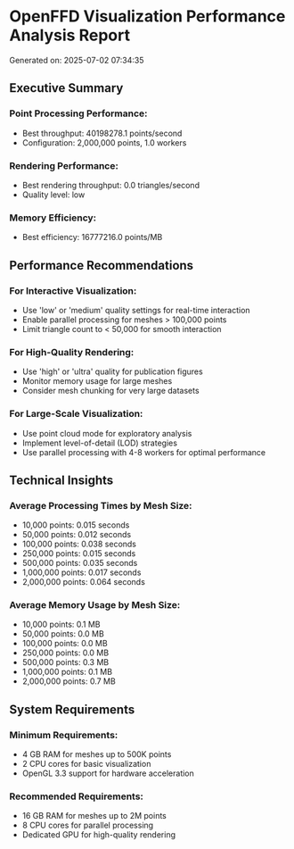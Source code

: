 # OpenFFD Visualization Performance Analysis Report
Generated on: 2025-07-02 07:34:35
## Executive Summary
### Point Processing Performance:
- Best throughput: 40198278.1 points/second
- Configuration: 2,000,000 points, 1.0 workers

### Rendering Performance:
- Best rendering throughput: 0.0 triangles/second
- Quality level: low

### Memory Efficiency:
- Best efficiency: 16777216.0 points/MB

## Performance Recommendations
### For Interactive Visualization:
- Use 'low' or 'medium' quality settings for real-time interaction
- Enable parallel processing for meshes > 100,000 points
- Limit triangle count to < 50,000 for smooth interaction
### For High-Quality Rendering:
- Use 'high' or 'ultra' quality for publication figures
- Monitor memory usage for large meshes
- Consider mesh chunking for very large datasets
### For Large-Scale Visualization:
- Use point cloud mode for exploratory analysis
- Implement level-of-detail (LOD) strategies
- Use parallel processing with 4-8 workers for optimal performance

## Technical Insights
### Average Processing Times by Mesh Size:
- 10,000 points: 0.015 seconds
- 50,000 points: 0.012 seconds
- 100,000 points: 0.038 seconds
- 250,000 points: 0.015 seconds
- 500,000 points: 0.035 seconds
- 1,000,000 points: 0.017 seconds
- 2,000,000 points: 0.064 seconds

### Average Memory Usage by Mesh Size:
- 10,000 points: 0.1 MB
- 50,000 points: 0.0 MB
- 100,000 points: 0.0 MB
- 250,000 points: 0.0 MB
- 500,000 points: 0.3 MB
- 1,000,000 points: 0.1 MB
- 2,000,000 points: 0.7 MB

## System Requirements
### Minimum Requirements:
- 4 GB RAM for meshes up to 500K points
- 2 CPU cores for basic visualization
- OpenGL 3.3 support for hardware acceleration
### Recommended Requirements:
- 16 GB RAM for meshes up to 2M points
- 8 CPU cores for parallel processing
- Dedicated GPU for high-quality rendering
